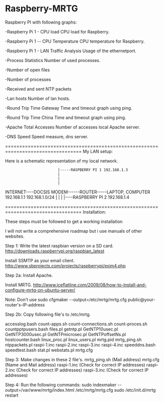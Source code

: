 Raspberry-MRTG
==============

Raspberry PI with following graphs:

-Raspberry Pi 1 - CPU load
CPU load for Raspberry.

-Raspberry Pi 1 -- CPU Temperature
CPU temperature for Raspberry.
	
-Raspberry Pi 1 - LAN Traffic Analysis
Usage of the ethernetport.

-Process Statistics
Number of used processes.
	
-Number of open files
	
-Number of processes
	
-Received and sent NTP packets
	
-Lan hosts
Number of lan hosts.
	
-Round Trip Time Gateway
Time and timeout graph using ping.

-Round Trip Time China
Time and timeout graph using ping.
	
-Apache Total Accesses
Number of accesses local Apache server.
	
-DNS Speed
Speed measure, dns server.


=================================================================================
My LAN setup:

Here is a schematic representation of my local network.






							|-----RASPBERRY PI 1 192.168.1.3
							|
							|
							|
INTERNET----DOCSIS MODEM------ROUTER-----LAPTOP, COMPUTER
			192.168.1.1	192.168.1.0/24	|
							|
							|
							|----RASPBERRY PI 2 192.168.1.4
										



										

										
=================================================================================
Installation:

These steps must be followed to get a working installation

I will not write a comprehensive roadmap but i use manuals of other websites.

Step 1:
Write the latest raspbian version on a SD card.
http://downloads.raspberrypi.org/raspbian_latest

Install SSMTP as your email client.
http://www.sbprojects.com/projects/raspberrypi/exim4.php

Step 2a:
Install Apache.

Install MRTG.
http://www.iceflatline.com/2009/08/how-to-install-and-configure-mrtg-on-ubuntu-server/

Note: Don't use sudo cfgmaker --output=/etc/mrtg/mrtg.cfg public@your-router's-IP-address

Step 2b:
Copy following file's to /etc/mrtg.

 accesslog.bash
 count-apps.sh
 count-connections.sh
 count-proces.sh
 countpptpusers.bash
 files.pl
 getntp.pl
 GetNTP10usec.pl
 GetNTP3000usec.pl
 GetNTPmicrosec.pl
 GetNTPoffsetNs.pl
 hostcounter.bash
 linux_proc.pl
 linux_users.pl
 mrtg.pid
 mrtg_ping.sh
 ntppackets.pl
 raspi-1.inc
 raspi-2.inc
 raspi-3.inc
 raspi-4.inc
 speeddns.bash
 speedtest.bash
 stat.pl
 webstats.pl
 mrtg.cfg
 
Step 3:
Make changes in these 2 file's.
 mrtg_ping.sh (Mail address)
 mrtg.cfg (Name and Mail address)
 raspi-1.inc (Check for correct IP addresses)
 raspi-2.inc (Check for correct IP addresses)
 raspi-3.inc (Check for correct IP addresses)

Step 4:
Run the following commands:
 sudo indexmaker --output=/var/www/mrtg/index.html /etc/mrtg/mrtg.cfg
 sudo /etc/init.d/mrtg restart




